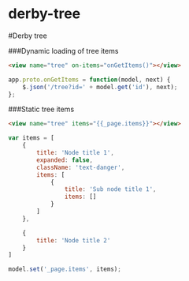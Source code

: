 derby-tree
==========

#Derby tree

###Dynamic loading of tree items

```html
<view name="tree" on-items="onGetItems()"></view>
```

```javascript
app.proto.onGetItems = function(model, next) {
    $.json('/tree?id=' + model.get('id'), next);
};
```

###Static tree items
```html
<view name="tree" items="{{_page.items}}"></view>
```

```javascript
var items = [
    {
        title: 'Node title 1',
        expanded: false,
        className: 'text-danger',
        items: [
            {
                title: 'Sub node title 1',
                items: []
            }
        ]
    },

    {
        title: 'Node title 2'
    }
]

model.set('_page.items', items);
```